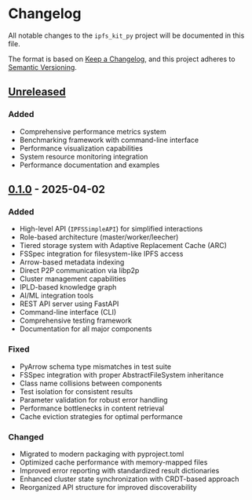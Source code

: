 # Changelog

All notable changes to the `ipfs_kit_py` project will be documented in this file.

The format is based on [Keep a Changelog](https://keepachangelog.com/en/1.0.0/),
and this project adheres to [Semantic Versioning](https://semver.org/spec/v2.0.0.html).

## [Unreleased]

### Added
- Comprehensive performance metrics system
- Benchmarking framework with command-line interface
- Performance visualization capabilities
- System resource monitoring integration
- Performance documentation and examples

## [0.1.0] - 2025-04-02

### Added
- High-level API (`IPFSSimpleAPI`) for simplified interactions
- Role-based architecture (master/worker/leecher)
- Tiered storage system with Adaptive Replacement Cache (ARC)
- FSSpec integration for filesystem-like IPFS access
- Arrow-based metadata indexing
- Direct P2P communication via libp2p
- Cluster management capabilities
- IPLD-based knowledge graph
- AI/ML integration tools
- REST API server using FastAPI
- Command-line interface (CLI)
- Comprehensive testing framework
- Documentation for all major components

### Fixed
- PyArrow schema type mismatches in test suite
- FSSpec integration with proper AbstractFileSystem inheritance
- Class name collisions between components
- Test isolation for consistent results
- Parameter validation for robust error handling
- Performance bottlenecks in content retrieval
- Cache eviction strategies for optimal performance

### Changed
- Migrated to modern packaging with pyproject.toml
- Optimized cache performance with memory-mapped files
- Improved error reporting with standardized result dictionaries
- Enhanced cluster state synchronization with CRDT-based approach
- Reorganized API structure for improved discoverability

[Unreleased]: https://github.com/endomorphosis/ipfs_kit_py/compare/v0.1.0...HEAD
[0.1.0]: https://github.com/endomorphosis/ipfs_kit_py/releases/tag/v0.1.0